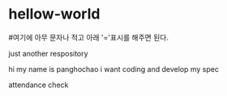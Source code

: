 # hellow-world


#여기에 아무 문자나 적고 아래 '='표시를 해주면 된다.



just another respository


hi my name is panghochao
i want coding and develop my spec


attendance check

